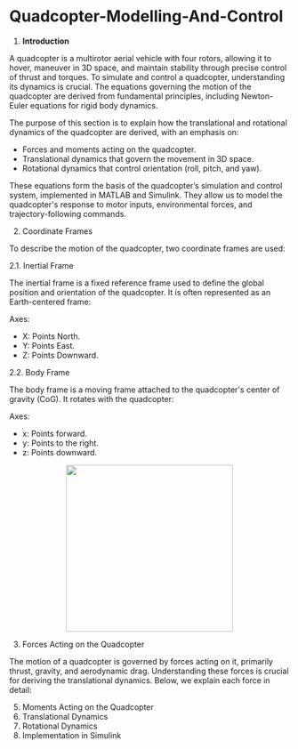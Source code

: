 # Quadcopter-Modelling-And-Control

1. **Introduction**

A quadcopter is a multirotor aerial vehicle with four rotors, allowing it to hover, maneuver in 3D space, and maintain stability through precise control of thrust and torques. To simulate and control a quadcopter, understanding its dynamics is crucial. The equations governing the motion of the quadcopter are derived from fundamental principles, including Newton-Euler equations for rigid body dynamics.

The purpose of this section is to explain how the translational and rotational dynamics of the quadcopter are derived, with an emphasis on:

- Forces and moments acting on the quadcopter.
- Translational dynamics that govern the movement in 3D space.
- Rotational dynamics that control orientation (roll, pitch, and yaw).

These equations form the basis of the quadcopter’s simulation and control system, implemented in MATLAB and Simulink. They allow us to model the quadcopter's response to motor inputs, environmental forces, and trajectory-following commands.

2. Coordinate Frames

To describe the motion of the quadcopter, two coordinate frames are used:

2.1. Inertial Frame

The inertial frame is a fixed reference frame used to define the global position and orientation of the quadcopter. It is often represented as an Earth-centered frame:

Axes:
- X: Points North.
- Y: Points East.
- Z: Points Downward.

2.2. Body Frame

The body frame is a moving frame attached to the quadcopter's center of gravity (CoG). It rotates with the quadcopter:

Axes:
- x: Points forward.
- y: Points to the right.
- z: Points downward.


<p align="center">
  <img src="https://github.com/user-attachments/assets/65d30124-5033-4627-8e8d-f965a35f9d86" width="300" />
</p>

3. Forces Acting on the Quadcopter

The motion of a quadcopter is governed by forces acting on it, primarily thrust, gravity, and aerodynamic drag. Understanding these forces is crucial for deriving the translational dynamics. Below, we explain each force in detail:

   
5. Moments Acting on the Quadcopter
6. Translational Dynamics
7. Rotational Dynamics
8. Implementation in Simulink

